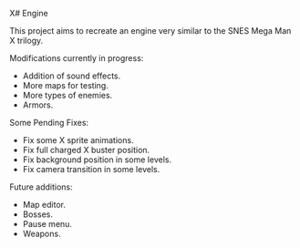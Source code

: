 X# Engine

This project aims to recreate an engine very similar to the SNES Mega Man X trilogy.

Modifications currently in progress:

- Addition of sound effects.
- More maps for testing.
- More types of enemies.
- Armors.

Some Pending Fixes:

- Fix some X sprite animations.
- Fix full charged X buster position.
- Fix background position in some levels.
- Fix camera transition in some levels.

Future additions:

- Map editor.
- Bosses.
- Pause menu.
- Weapons.